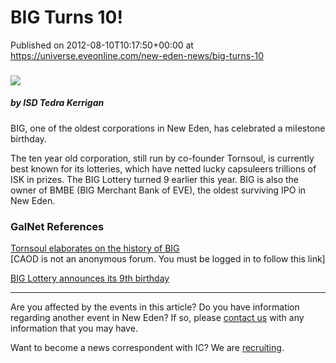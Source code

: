 # BIG Turns 10!
Published on 2012-08-10T10:17:50+00:00 at https://universe.eveonline.com/new-eden-news/big-turns-10

###   

![](http://www.eve-ic.net/media/assets/icarticlebanner.png)  
 

#####  by ISD Tedra Kerrigan

BIG, one of the oldest corporations in New Eden, has celebrated a milestone birthday.

The ten year old corporation, still run by co-founder Tornsoul, is currently best known for its lotteries, which have netted lucky capsuleers trillions of ISK in prizes. The BIG Lottery turned 9 earlier this year. BIG is also the owner of BMBE (BIG Merchant Bank of EVE), the oldest surviving IPO in New Eden.

###  GalNet References

[Tornsoul elaborates on the history of BIG](https://forums.eveonline.com/default.aspx?g=posts&t=139416&find=unread)  
[CAOD is not an anonymous forum. You must be logged in to follow this link]

[BIG Lottery announces its 9th birthday](https://forums.eveonline.com/default.aspx?g=posts&t=102893)  
 

* * *

Are you affected by the events in this article? Do you have information regarding another event in New Eden? If so, please [contact us](http://www.eveonline.com/news.asp?a=submitrp) with any information that you may have.

Want to become a news correspondent with IC? We are [recruiting](http://www.eveonline.com/isd.asp).
